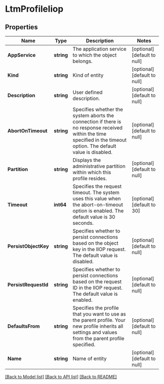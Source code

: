 # LtmProfileIiop

## Properties
Name | Type | Description | Notes
------------ | ------------- | ------------- | -------------
**AppService** | **string** | The application service to which the object belongs. | [optional] [default to null]
**Kind** | **string** | Kind of entity | [optional] [default to null]
**Description** | **string** | User defined description. | [optional] [default to null]
**AbortOnTimeout** | **string** | Specifies whether the system aborts the connection if there is no response received within the time specified in the timeout option. The default value is disabled. | [optional] [default to null]
**Partition** | **string** | Displays the administrative partition within which this profile resides. | [optional] [default to null]
**Timeout** | **int64** | Specifies the request timeout. The system uses this value when the abort-on-timeout option is enabled. The default value is 30 seconds. | [optional] [default to 30]
**PersistObjectKey** | **string** | Specifies whether to persist connections based on the object key in the IIOP request. The default value is disabled. | [optional] [default to null]
**PersistRequestId** | **string** | Specifies whether to persist connections based on the request ID in the IIOP request. The default value is enabled. | [optional] [default to null]
**DefaultsFrom** | **string** | Specifies the profile that you want to use as the parent profile. Your new profile inherits all settings and values from the parent profile specified. | [optional] [default to null]
**Name** | **string** | Name of entity | [optional] [default to null]

[[Back to Model list]](../README.md#documentation-for-models) [[Back to API list]](../README.md#documentation-for-api-endpoints) [[Back to README]](../README.md)


